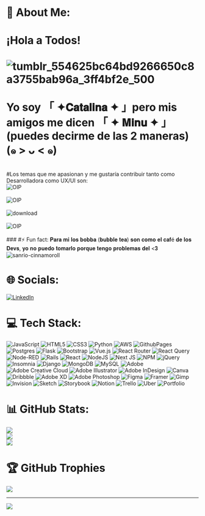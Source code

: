 # 💫 About Me:
# ¡Hola a Todos! <br><br>![tumblr_554625bc64bd9266650c8a3755bab96a_3ff4bf2e_500](https://github.com/Minusuke/Minusuke/assets/122645470/8059b9d8-4920-41ab-928e-c80485d9df59)<br><br>Yo soy 「 ✦𝐂𝐚𝐭𝐚𝐥𝐢𝐧𝐚 ✦ 」pero mis amigos me dicen 「 ✦ 𝐌𝐢𝐧𝐮 ✦ 」(puedes decirme de las 2 maneras) (๑ > ᴗ < ๑) 
<br> #Los temas que me apasionan y me gustaría contribuir tanto como Desarrolladora como UX/UI son: <br>![OIP](https://github.com/Minusuke/Minusuke/assets/122645470/8bedbc11-e916-4a0e-9fb2-26aa861c663d)<br><br>![OIP](https://github.com/Minusuke/Minusuke/assets/122645470/27add012-8bd9-474c-b50c-908696f83966)<br><br>![download](https://github.com/Minusuke/Minusuke/assets/122645470/74813831-4b04-448d-a765-c37df76e0f19)<br><br>![OIP](https://github.com/Minusuke/Minusuke/assets/122645470/345fab95-9bd6-431f-9fe6-4092b9e820b3)<br><br>### 
#⚡ Fun fact: 𝐏𝐚𝐫𝐚 𝐦𝐢 𝐥𝐨𝐬 𝐛𝐨𝐛𝐛𝐚 (𝐛𝐮𝐛𝐛𝐥𝐞 𝐭𝐞𝐚) 𝐬𝐨𝐧 𝐜𝐨𝐦𝐨 𝐞𝐥 𝐜𝐚𝐟é 𝐝𝐞 𝐥𝐨𝐬 𝐃𝐞𝐯𝐬, 𝐲𝐨 𝐧𝐨 𝐩𝐮𝐞𝐝𝐨 𝐭𝐨𝐦𝐚𝐫𝐥𝐨 𝐩𝐨𝐫𝐪𝐮𝐞 𝐭𝐞𝐧𝐠𝐨 𝐩𝐫𝐨𝐛𝐥𝐞𝐦𝐚𝐬 𝐝𝐞𝐥 <𝟑<br>![sanrio-cinnamoroll](https://github.com/Minusuke/Minusuke/assets/122645470/67f5a232-03b0-4a96-8297-ff09d4ad6d97)<br>
# 🌐 Socials:
[![LinkedIn](https://img.shields.io/badge/LinkedIn-%230077B5.svg?logo=linkedin&logoColor=white)](https://linkedin.com/in/https://www.linkedin.com/in/catalina-s%C3%A1nchez-campos-b6441424b/) 

# 💻 Tech Stack:
![JavaScript](https://img.shields.io/badge/javascript-%23323330.svg?style=for-the-badge&logo=javascript&logoColor=%23F7DF1E) ![HTML5](https://img.shields.io/badge/html5-%23E34F26.svg?style=for-the-badge&logo=html5&logoColor=white) ![CSS3](https://img.shields.io/badge/css3-%231572B6.svg?style=for-the-badge&logo=css3&logoColor=white) ![Python](https://img.shields.io/badge/python-3670A0?style=for-the-badge&logo=python&logoColor=ffdd54) ![AWS](https://img.shields.io/badge/AWS-%23FF9900.svg?style=for-the-badge&logo=amazon-aws&logoColor=white) ![GithubPages](https://img.shields.io/badge/github%20pages-121013?style=for-the-badge&logo=github&logoColor=white) ![Postgres](https://img.shields.io/badge/postgres-%23316192.svg?style=for-the-badge&logo=postgresql&logoColor=white) ![Flask](https://img.shields.io/badge/flask-%23000.svg?style=for-the-badge&logo=flask&logoColor=white) ![Bootstrap](https://img.shields.io/badge/bootstrap-%238511FA.svg?style=for-the-badge&logo=bootstrap&logoColor=white) ![Vue.js](https://img.shields.io/badge/vue.js-%2335495e.svg?style=for-the-badge&logo=vuedotjs&logoColor=%234FC08D) ![React Router](https://img.shields.io/badge/React_Router-CA4245?style=for-the-badge&logo=react-router&logoColor=white) ![React Query](https://img.shields.io/badge/-React%20Query-FF4154?style=for-the-badge&logo=react%20query&logoColor=white) ![Node-RED](https://img.shields.io/badge/Node--RED-%238F0000.svg?style=for-the-badge&logo=node-red&logoColor=white) ![Rails](https://img.shields.io/badge/rails-%23CC0000.svg?style=for-the-badge&logo=ruby-on-rails&logoColor=white) ![React](https://img.shields.io/badge/react-%2320232a.svg?style=for-the-badge&logo=react&logoColor=%2361DAFB) ![NodeJS](https://img.shields.io/badge/node.js-6DA55F?style=for-the-badge&logo=node.js&logoColor=white) ![Next JS](https://img.shields.io/badge/Next-black?style=for-the-badge&logo=next.js&logoColor=white) ![NPM](https://img.shields.io/badge/NPM-%23CB3837.svg?style=for-the-badge&logo=npm&logoColor=white) ![jQuery](https://img.shields.io/badge/jquery-%230769AD.svg?style=for-the-badge&logo=jquery&logoColor=white) ![Insomnia](https://img.shields.io/badge/Insomnia-black?style=for-the-badge&logo=insomnia&logoColor=5849BE) ![Django](https://img.shields.io/badge/django-%23092E20.svg?style=for-the-badge&logo=django&logoColor=white) ![MongoDB](https://img.shields.io/badge/MongoDB-%234ea94b.svg?style=for-the-badge&logo=mongodb&logoColor=white) ![MySQL](https://img.shields.io/badge/mysql-%2300000f.svg?style=for-the-badge&logo=mysql&logoColor=white) ![Adobe](https://img.shields.io/badge/adobe-%23FF0000.svg?style=for-the-badge&logo=adobe&logoColor=white) ![Adobe Creative Cloud](https://img.shields.io/badge/Adobe%20Creative%20Cloud-DA1F26.svg?style=for-the-badge&logo=Adobe%20Creative%20Cloud&logoColor=white) ![Adobe Illustrator](https://img.shields.io/badge/adobe%20illustrator-%23FF9A00.svg?style=for-the-badge&logo=adobe%20illustrator&logoColor=white) ![Adobe InDesign](https://img.shields.io/badge/Adobe%20InDesign-49021F?style=for-the-badge&logo=adobeindesign&logoColor=FF3366) ![Canva](https://img.shields.io/badge/Canva-%2300C4CC.svg?style=for-the-badge&logo=Canva&logoColor=white) ![Dribbble](https://img.shields.io/badge/Dribbble-EA4C89?style=for-the-badge&logo=dribbble&logoColor=white) ![Adobe XD](https://img.shields.io/badge/Adobe%20XD-470137?style=for-the-badge&logo=Adobe%20XD&logoColor=#FF61F6) ![Adobe Photoshop](https://img.shields.io/badge/adobe%20photoshop-%2331A8FF.svg?style=for-the-badge&logo=adobe%20photoshop&logoColor=white) ![Figma](https://img.shields.io/badge/figma-%23F24E1E.svg?style=for-the-badge&logo=figma&logoColor=white) ![Framer](https://img.shields.io/badge/Framer-black?style=for-the-badge&logo=framer&logoColor=blue) ![Gimp](https://img.shields.io/badge/Gimp-657D8B?style=for-the-badge&logo=gimp&logoColor=FFFFFF) ![Invision](https://img.shields.io/badge/invision-FF3366?style=for-the-badge&logo=invision&logoColor=white) ![Sketch](https://img.shields.io/badge/Sketch-FFB387?style=for-the-badge&logo=sketch&logoColor=black) ![Storybook](https://img.shields.io/badge/-Storybook-FF4785?style=for-the-badge&logo=storybook&logoColor=white) ![Notion](https://img.shields.io/badge/Notion-%23000000.svg?style=for-the-badge&logo=notion&logoColor=white) ![Trello](https://img.shields.io/badge/Trello-%23026AA7.svg?style=for-the-badge&logo=Trello&logoColor=white) ![Uber](https://img.shields.io/badge/Uber-%23000000.svg?style=for-the-badge&logo=Uber&logoColor=white) ![Portfolio](https://img.shields.io/badge/Portfolio-%23000000.svg?style=for-the-badge&logo=firefox&logoColor=#FF7139)
# 📊 GitHub Stats:
![](https://github-readme-stats.vercel.app/api?username=Minusuke&theme=dark&hide_border=false&include_all_commits=false&count_private=false)<br/>
![](https://github-readme-streak-stats.herokuapp.com/?user=Minusuke&theme=dark&hide_border=false)<br/>
![](https://github-readme-stats.vercel.app/api/top-langs/?username=Minusuke&theme=dark&hide_border=false&include_all_commits=false&count_private=false&layout=compact)

# 🏆 GitHub Trophies
![](https://github-profile-trophy.vercel.app/?username=Minusuke&theme=radical&no-frame=false&no-bg=true&margin-w=4)

---
[![](https://visitcount.itsvg.in/api?id=Minusuke&icon=0&color=5)](https://visitcount.itsvg.in)

<!-- Proudly created with GPRM ( https://gprm.itsvg.in ) -->
